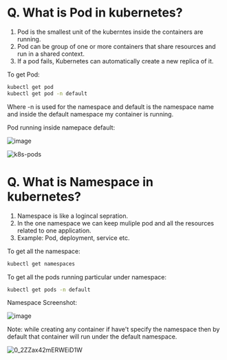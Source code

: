 
# Q. What is Pod in kubernetes?

1. Pod is the smallest unit of the kuberntes inside the containers are running.
2. Pod can be group of one or more containers that share resources and run in a shared context. 
3. If a pod fails, Kubernetes can automatically create a new replica of it.

To get Pod:

```bash
kubectl get pod
kubectl get pod -n default
``` 
Where -n is used for the namespace and default is the namespace name and inside the default namespace my container is running.

Pod running inside namepace default:

![image](https://github.com/user-attachments/assets/1c5e6a14-72b9-4f67-84ec-bdb308da4e70)

![k8s-pods](https://github.com/user-attachments/assets/bf757784-dd6c-48cb-8de2-58d3663390db)

# Q. What is Namespace in kubernetes?

1. Namespace is like a logincal sepration.
2. In the one namespace we can keep muliple pod and all the resources related to one application.
3. Example: Pod, deployment, service etc.

To get all the namespace:

```bash
kubectl get namespaces
```

To get all the pods running particular under namespace:

```bash
kubectl get pods -n default
```

Namespace Screenshot:

![image](https://github.com/user-attachments/assets/7ad17e8b-2d81-42b6-8f1e-3542bd15e7e6)

Note: while creating any container if have't specify the namespace then by default that container will run under the default namespace.


![0_2ZZax42mERWEiD1W](https://github.com/user-attachments/assets/b237cde2-5d98-489c-bc17-e0b89409e0e6)
